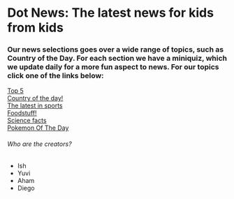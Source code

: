 <!DOCTYPE html>
<html>
<head>
 <link rel="stylesheet" href="style.css">
</head>
<body>
   <h1> Dot News:
    The latest news for kids from kids </h1>
  <h3> Our news selections goes over a wide range of topics, such as Country of the Day. For each section we have a miniquiz, which we update daily
  for a more fun aspect to news. For our topics click one of the links below: </h3>
 <!--class="blinky"-->
<a class="link" href="topfiveoftheday.md">Top 5</a>  
 <br>
<a class="link" href="https://onecompiler.com/html/43sc3eyu6">Country of the day!</a>  
 <br>
<a  class="link" href="sports.md">The latest in sports</a>  
 <br>
<a  class="link" href="5 popular foods in America.md">Foodstuff!</a>  
 <br>
<a  class="link" href="science.md">Science facts</a>  
 <br>
<a  class="link" href="Pokemon of the day.md">Pokemon Of The Day</a> 
  <br>

 
  <h6> Who are the creators?</h6>
  <ul>
<li> Ish</li>
<li> Yuvi</li>
<li> Aham</li>
<li>Diego</li>
   
  </ul>
  
</body>
</html>
